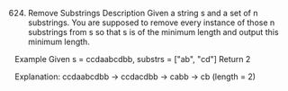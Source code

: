 624. Remove Substrings
Description
Given a string s and a set of n substrings. You are supposed to remove every instance of those n substrings from s so that s is of the minimum length and output this minimum length.

Example
Given s = ccdaabcdbb, substrs = ["ab", "cd"]
Return 2

Explanation:
ccdaabcdbb -> ccdacdbb -> cabb -> cb (length = 2)
